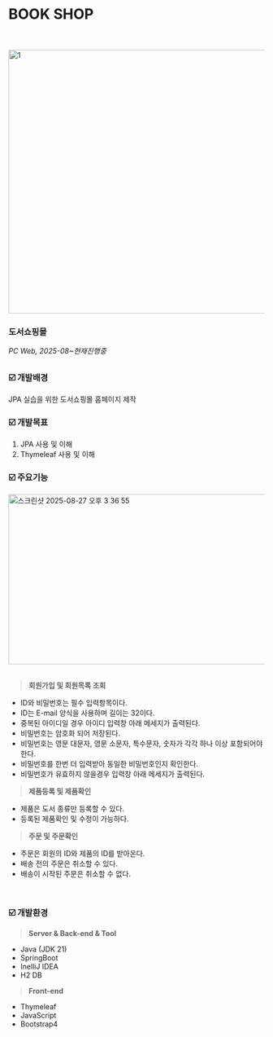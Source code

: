 # BOOK SHOP
<br>
<br>
<img width="917" height="518" alt="1" src="https://github.com/user-attachments/assets/b2cb113c-8a19-489a-8dda-1acd58e2affe" />

### 도서쇼핑몰
*PC Web, 2025-08~현재진행중*
<br>

##

### ☑️ 개발배경
JPA 실습을 위한 도서쇼핑몰 홈페이지 제작
<br>

### ☑️ 개발목표
1. JPA 사용 및 이해
2. Thymeleaf 사용 및 이해

### ☑️ 주요기능
<img width="801" height="334" alt="스크린샷 2025-08-27 오후 3 36 55" src="https://github.com/user-attachments/assets/3e39b5af-7fab-4d4e-bf79-fe6d91e0abac" />
<br><br>

>  **회원가입 및 회원목록 조회**
 - ID와 비밀번호는 필수 입력항목이다.
 - ID는 E-mail 양식을 사용하며 길이는 32이다.
 - 중복된 아이디일 경우 아이디 입력창 아래 메세지가 출력된다.
 - 비밀번호는 암호화 되어 저장된다.
 - 비밀번호는 영문 대문자, 영문 소문자, 특수문자, 숫자가 각각 하나 이상 포함되어야 한다.
 - 비밀번호를 한번 더 입력받아 동일한 비밀번호인지 확인한다.
 - 비밀번호가 유효하지 않을경우 입력창 아래 메세지가 출력된다.


>  **제품등록 및 제품확인**
- 제품은 도서 종류만 등록할 수 있다.
- 등록된 제품확인 및 수정이 가능하다.

>  **주문 및 주문확인**
- 주문은 회원의 ID와 제품의 ID를 받아온다.
- 배송 전의 주문은 취소할 수 있다.
- 배송이 시작된 주문은 취소할 수 없다.
<br/>

### ☑️ 개발환경
> **Server & Back-end & Tool**
- Java (JDK 21)
- SpringBoot
- InelliJ IDEA
- H2 DB

> **Front-end**
- Thymeleaf
- JavaScript
- Bootstrap4
<br>
